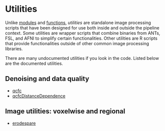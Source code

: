 # Utilities

Unlike [modules](%%BASEURL/modules) and [functions](%%BASEURL/functions), _utilities_ are standalone image processing scripts that have been designed for use both inside and outside the pipeline context. Some utilities are wrapper scripts that combine binaries from ANTs, FSL, and AFNI to simplify certain functionalities. Other utilities are R scripts that provide functionalities outside of other common image processing libraries.

There are many undocumented utilities if you look in the code. Listed below are the
documented utilities.

## Denoising and data quality

 * [qcfc](%%BASEURL/config/utils/qcfc.html)
 * [qcfcDistanceDependence](%%BASEURL/utils/qcfcDistanceDependence.html)

## Image utilities: voxelwise and regional

 * [erodespare](%%BASEURL/utils/erodespare.html)
